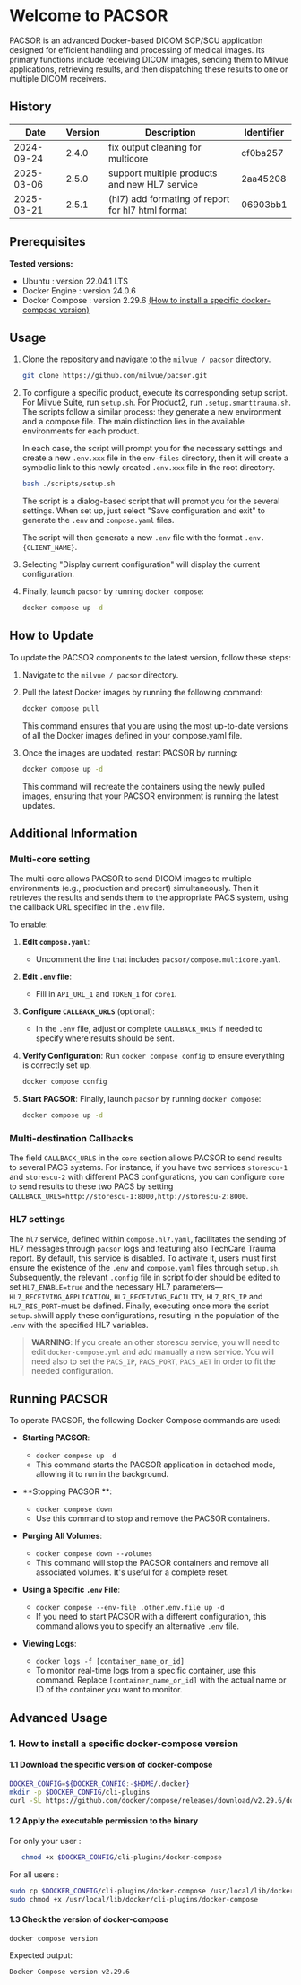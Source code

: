 # Welcome to PACSOR

PACSOR is an advanced Docker-based DICOM SCP/SCU application designed for efficient handling and processing of medical images. Its primary functions include receiving DICOM images, sending them to Milvue applications, retrieving results, and then dispatching these results to one or multiple DICOM receivers.

## History
| Date       | Version | Description                                        | Identifier |
|------------|---------|----------------------------------------------------|------------|
|2024-09-24  | 2.4.0   | fix output cleaning for multicore                  | cf0ba257   |
|2025-03-06  | 2.5.0   | support multiple products and new HL7 service      | 2aa45208   |
|2025-03-21  | 2.5.1   | (hl7) add formating of report for hl7 html format  | 06903bb1   |


## Prerequisites
**Tested versions:**
- Ubuntu : version 22.04.1 LTS
- Docker Engine : version 24.0.6
- Docker Compose : version 2.29.6 [ (How to install a specific docker-compose version)](#1-how-to-install-a-specific-docker-compose-version)

## Usage

1. Clone the repository and navigate to the `milvue / pacsor` directory.

   ``` bash
   git clone https://github.com/milvue/pacsor.git
   ```

2. To configure a specific product, execute its corresponding setup script. 
   For Milvue Suite, run `setup.sh`. 
   For Product2, run `.setup.smarttrauma.sh`. 
   The scripts follow a similar process: they generate a new environment and a compose file. The main distinction lies in the available environments for each product. 
   
   In each case, the script will prompt you for the necessary settings and create a new `.env.xxx` file in the `env-files` directory, then it will create a symbolic link to this newly created `.env.xxx` file in the root directory.

   ``` bash
   bash ./scripts/setup.sh
   ```

   The script is a dialog-based script that will prompt you for the several settings.
   When set up, just select "Save configuration and exit" to generate the `.env` and `compose.yaml` files. 

   The script will then generate a new `.env` file with the format `.env.{CLIENT_NAME}`.

3. Selecting "Display current configuration" will display the current configuration.

4. Finally, launch `pacsor` by running `docker compose`:
   
   ``` bash
   docker compose up -d
   ```
## How to Update

To update the PACSOR components to the latest version, follow these steps:

1. Navigate to the `milvue / pacsor` directory.

2. Pull the latest Docker images by running the following command:

   ```bash
   docker compose pull
   ```

   This command ensures that you are using the most up-to-date versions of all the Docker images defined in your compose.yaml file.
3. Once the images are updated, restart PACSOR by running:
   
      ```bash
      docker compose up -d
      ```
   This command will recreate the containers using the newly pulled images, ensuring that your PACSOR environment is running the latest updates.
      


## Additional Information

### Multi-core setting
The multi-core allows PACSOR to send DICOM images to multiple environments (e.g., production and precert) simultaneously. Then it retrieves the results and sends them to the appropriate PACS system, using the callback URL specified in the `.env` file.

To enable:

1. **Edit `compose.yaml`**:  
   - Uncomment the line that includes `pacsor/compose.multicore.yaml`.

2. **Edit `.env` file**:  
   - Fill in `API_URL_1` and `TOKEN_1` for `core1`.

3. **Configure `CALLBACK_URLS`** (optional):  
   - In the `.env` file, adjust or complete `CALLBACK_URLS` if needed to specify where results should be sent.

4. **Verify Configuration**: Run `docker compose config` to ensure everything is correctly set up.

   ``` bash
   docker compose config
   ```

5. **Start PACSOR**: Finally, launch `pacsor` by running `docker compose`:
   
   ``` bash
   docker compose up -d
   ```

### Multi-destination Callbacks

The field `CALLBACK_URLS` in the `core` section allows PACSOR to send results to several PACS systems. For instance, if you have two services `storescu-1` and `storescu-2` with different PACS configurations, you can configure `core` to send results to these two PACS by setting `CALLBACK_URLS=http://storescu-1:8000,http://storescu-2:8000`.

### HL7 settings

The `hl7` service, defined within `compose.hl7.yaml`, facilitates the sending of HL7 messages through `pacsor` logs and featuring also TechCare Trauma report. By default, this service is disabled. To activate it, users must first ensure the existence of the `.env` and `compose.yaml` files through `setup.sh`. Subsequently, the relevant `.config` file in script folder should be edited to set `HL7_ENABLE=true`  and the necessary HL7 parameters—`HL7_RECEIVING_APPLICATION`, `HL7_RECEIVING_FACILITY`, `HL7_RIS_IP` and `HL7_RIS_PORT`-must be defined. Finally, executing once more the script `setup.sh`will apply these configurations, resulting in the population of the `.env` with the specified HL7 variables.

> **WARNING**:
> If you create an other storescu service, you will need to edit `docker-compose.yml`  and add manually a new service. You will need also to set the `PACS_IP`, `PACS_PORT`, `PACS_AET` in order to fit the needed configuration.
  

## Running PACSOR

To operate PACSOR, the following Docker Compose commands are used:

-   **Starting PACSOR**:    
    -   `docker compose up -d`
    -   This command starts the PACSOR application in detached mode, allowing it to run in the background.
-   **Stopping PACSOR **:
    -   `docker compose down`
    -   Use this command to stop and remove the PACSOR containers.
-   **Purging All Volumes**:
    -   `docker compose down --volumes`
    -   This command will stop the PACSOR containers and remove all associated volumes. It's useful for a complete reset.
-   **Using a Specific `.env` File**:
    -   `docker compose --env-file .other.env.file up -d`
    -   If you need to start PACSOR with a different configuration, this command allows you to specify an alternative `.env` file.

- **Viewing Logs**:
	- `docker logs -f [container_name_or_id]`
	- To monitor real-time logs from a specific container, use this command. Replace `[container_name_or_id]` with the actual name or ID of the container you want to monitor.

## Advanced Usage

### 1. How to install a specific docker-compose version
   #### 1.1 Download the specific version of docker-compose

   ```bash
   DOCKER_CONFIG=${DOCKER_CONFIG:-$HOME/.docker}
   mkdir -p $DOCKER_CONFIG/cli-plugins
   curl -SL https://github.com/docker/compose/releases/download/v2.29.6/docker-compose-linux-x86_64 -o $DOCKER_CONFIG/cli-plugins/docker-compose
   ```

   
   #### 1.2 Apply the executable permission to the binary

   For only your user :
      
   ```bash
      chmod +x $DOCKER_CONFIG/cli-plugins/docker-compose
   ```

   For all users :
      
   ```bash
   sudo cp $DOCKER_CONFIG/cli-plugins/docker-compose /usr/local/lib/docker/cli-plugins/
   sudo chmod +x /usr/local/lib/docker/cli-plugins/docker-compose
   ```

   #### 1.3 Check the version of docker-compose
   
   ```bash
   docker compose version
   ```
   Expected output:
   ```bash
   Docker Compose version v2.29.6

